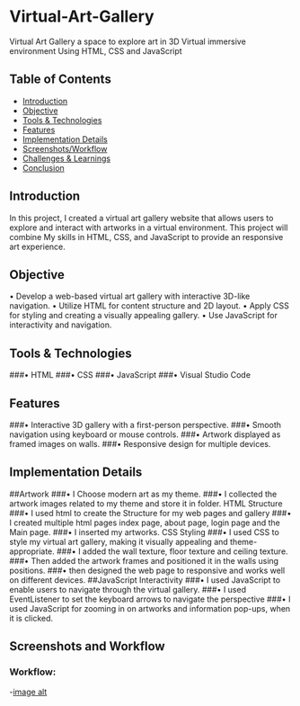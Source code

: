 # Virtual-Art-Gallery
Virtual Art Gallery a space to explore art in 3D Virtual immersive environment Using HTML, CSS and JavaScript

## Table of Contents

- [Introduction](#Introduction)
- [Objective](#Objective)
- [Tools & Technologies](#Tools&Technologies)
- [Features](#Features)
- [Implementation Details](#ImplementationDetails)
- [Screenshots/Workflow](#Screenshots/Workflow)
- [Challenges & Learnings](#Challenges&Learnings)
- [Conclusion](#Conclusion)

## Introduction
In this project, I created a virtual art gallery website that allows users to explore and interact with artworks in a virtual environment. This project will combine My skills in HTML, CSS, and JavaScript to provide an responsive art experience.

## Objective
  •	Develop a web-based virtual art gallery with interactive 3D-like navigation. 
  •	Utilize HTML for content structure and 2D layout.
  •	Apply CSS for styling and creating a visually appealing gallery.
  •	Use JavaScript for interactivity and navigation.

## Tools & Technologies
###•	HTML
###•	CSS
###•	JavaScript
###•	Visual Studio Code

## Features
###•	Interactive 3D gallery with a first-person perspective.
###•	Smooth navigation using keyboard or mouse controls.
###•	Artwork displayed as framed images on walls.
###•	 Responsive design for multiple devices.

## Implementation Details
##Artwork
###•	I Choose modern art as my theme.
###•	I collected the artwork images related to my theme and store it in folder.
HTML Structure
###•	I used html to create the Structure for my web pages and gallery
###•	I created multiple html pages index page, about page, login page and the Main page.
###•	I inserted my artworks.
CSS Styling
###•	I used CSS to style my virtual art gallery, making it visually appealing and theme-appropriate.
###•	I added the wall texture, floor texture and ceiling texture.
###•	Then added the artwork frames and positioned it in the walls using positions.
###•	then designed the web page to responsive and works well on different devices.
##JavaScript Interactivity
###•	I used JavaScript to enable users to navigate through the virtual gallery.
###•	I used EventListener to set the keyboard arrows to navigate the perspective
###•	I used JavaScript for zooming in on artworks and information pop-ups, when it is clicked.

## Screenshots and Workflow
### Workflow:
-[image alt](https://github.com/Sudharshan2024/Virtual-Art-Gallery/blob/24d4a947d0f76dacd63154d3afc349a9019d3a13/WorkFlow.jpg)
